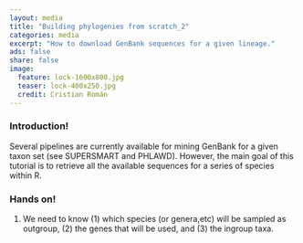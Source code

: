 ```yaml
---
layout: media
title: "Building phylogenies from scratch_2"
categories: media
excerpt: "How to download GenBank sequences for a given lineage."
ads: false
share: false
image:
  feature: lock-1600x800.jpg
  teaser: lock-400x250.jpg
  credit: Cristian Román
---
```


### Introduction!

Several pipelines are currently available for mining GenBank for a given taxon set (see SUPERSMART and PHLAWD). However, the main goal of this tutorial is to retrieve all the available sequences for a series of species within R.    

### Hands on!

1. We need to know (1) which species (or genera,etc) will be sampled as outgroup, (2) the genes that will be used, and (3) the ingroup taxa.
